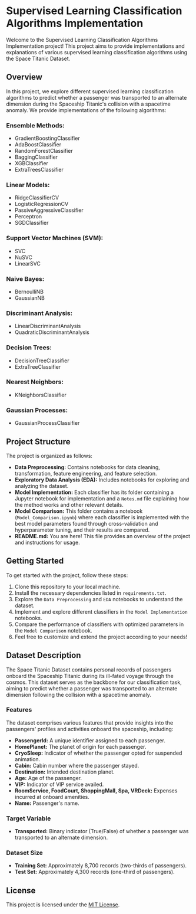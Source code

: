 # Supervised Learning Classification Algorithms Implementation

Welcome to the Supervised Learning Classification Algorithms Implementation project! This project aims to provide implementations and explanations of various supervised learning classification algorithms using the Space Titanic Dataset.

## Overview
In this project, we explore different supervised learning classification algorithms to predict whether a passenger was transported to an alternate dimension during the Spaceship Titanic's collision with a spacetime anomaly. We provide implementations of the following algorithms:

### Ensemble Methods:
- GradientBoostingClassifier
- AdaBoostClassifier
- RandomForestClassifier
- BaggingClassifier
- XGBClassifier
- ExtraTreesClassifier

### Linear Models:
- RidgeClassifierCV
- LogisticRegressionCV
- PassiveAggressiveClassifier
- Perceptron
- SGDClassifier

### Support Vector Machines (SVM):
- SVC
- NuSVC
- LinearSVC

### Naive Bayes:
- BernoulliNB
- GaussianNB

### Discriminant Analysis:
- LinearDiscriminantAnalysis
- QuadraticDiscriminantAnalysis

### Decision Trees:
- DecisionTreeClassifier
- ExtraTreeClassifier

### Nearest Neighbors:
- KNeighborsClassifier

### Gaussian Processes:
- GaussianProcessClassifier

## Project Structure
The project is organized as follows:

- **Data Preprocessing:** Contains notebooks for data cleaning, transformation, feature engineering, and feature selection.
- **Exploratory Data Analysis (EDA):** Includes notebooks for exploring and analyzing the dataset.
- **Model Implementation:** Each classifier has its folder containing a Jupyter notebook for implementation and a `Notes.md` file explaining how the method works and other relevant details.
- **Model Comparison:** This folder contains a notebook (`Model_Comparison.ipynb`) where each classifier is implemented with the best model parameters found through cross-validation and hyperparameter tuning, and their results are compared.
- **README.md:** You are here! This file provides an overview of the project and instructions for usage.

## Getting Started
To get started with the project, follow these steps:

1. Clone this repository to your local machine.
2. Install the necessary dependencies listed in `requirements.txt`.
3. Explore the `Data Preprocessing` and `EDA` notebooks to understand the dataset.
4. Implement and explore different classifiers in the `Model Implementation` notebooks.
5. Compare the performance of classifiers with optimized parameters in the `Model Comparison` notebook.
6. Feel free to customize and extend the project according to your needs!

## Dataset Description
The Space Titanic Dataset contains personal records of passengers onboard the Spaceship Titanic during its ill-fated voyage through the cosmos. This dataset serves as the backbone for our classification task, aiming to predict whether a passenger was transported to an alternate dimension following the collision with a spacetime anomaly.

### Features
The dataset comprises various features that provide insights into the passengers' profiles and activities onboard the spaceship, including:

- **PassengerId:** A unique identifier assigned to each passenger.
- **HomePlanet:** The planet of origin for each passenger.
- **CryoSleep:** Indicator of whether the passenger opted for suspended animation.
- **Cabin:** Cabin number where the passenger stayed.
- **Destination:** Intended destination planet.
- **Age:** Age of the passenger.
- **VIP:** Indicator of VIP service availed.
- **RoomService, FoodCourt, ShoppingMall, Spa, VRDeck:** Expenses incurred at onboard amenities.
- **Name:** Passenger's name.

### Target Variable
- **Transported:** Binary indicator (True/False) of whether a passenger was transported to an alternate dimension.

### Dataset Size
- **Training Set:** Approximately 8,700 records (two-thirds of passengers).
- **Test Set:** Approximately 4,300 records (one-third of passengers).

## License
This project is licensed under the [MIT License](LICENSE).
